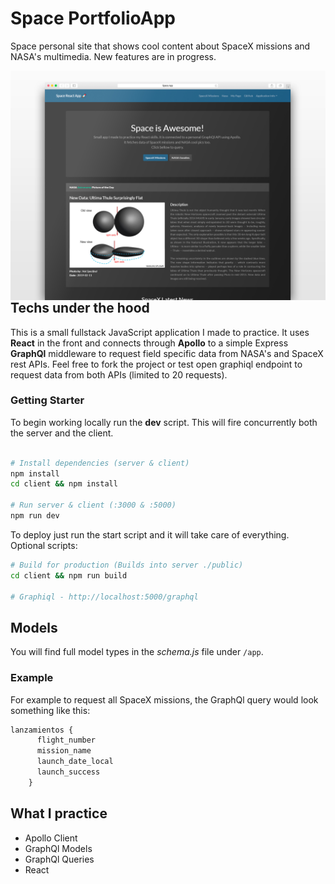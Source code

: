 # Space PortfolioApp
Space personal site that shows cool content about SpaceX missions and NASA's multimedia. New features are in progress.

<img src="/Screens/Safari Sapce App Screen.jpg"
     alt="Sapce app"
     style="float: left; margin-right: 10px;" />
     
## Techs under the hood 
This is a small fullstack JavaScript application I made to practice. It uses **React** in the front and connects through **Apollo** to a simple Express **GraphQl** middleware to request field specific data from NASA's and SpaceX rest APIs. Feel free to fork the project or test open graphiql endpoint to request data from both APIs (limited to 20 requests).

### Getting Starter
To begin working locally run the **dev** script. This will fire concurrently both the server and the client.
```sh

# Install dependencies (server & client)
npm install
cd client && npm install

# Run server & client (:3000 & :5000)
npm run dev
```
To deploy just run the start script and it will take care of everything. Optional scripts:
```sh
# Build for production (Builds into server ./public)
cd client && npm run build

# Graphiql - http://localhost:5000/graphql
```

## Models
You will find full model types in the *schema.js* file under ``/app``.

### Example
For example to request all SpaceX missions, the GraphQl query would look something like this:
``` js
lanzamientos {
      flight_number
      mission_name
      launch_date_local
      launch_success
    }
```

## What I practice 
- Apollo Client
- GraphQl Models
- GraphQl Queries
- React


